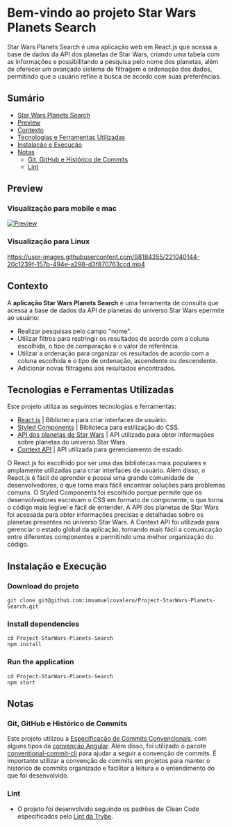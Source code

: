 # Bem-vindo ao projeto Star Wars Planets Search

Star Wars Planets Search é uma aplicação web em React.js que acessa a base de dados da API dos planetas de Star Wars, criando uma tabela com as informações e possibilitando a pesquisa pelo nome dos planetas, além de oferecer um avançado sistema de filtragem e ordenação dos dados, permitindo que o usuário refine a busca de acordo com suas preferências.

## Sumário
- [Star Wars Planets Search](#bem-vindo-ao-projeto-star-wars-planets-search)
- [Preview](#preview)
- [Contexto](#contexto)
- [Tecnologias e Ferramentas Utilizadas](#tecnologias-e-ferramentas-utilizadas)
- [Instalação e Execução](#instalação-e-execução)
- [Notas](#notas)
  - [Git, GitHub e Histórico de Commits](#git-github-e-histórico-de-commits)
  - [Lint](#lint)

## Preview

### Visualização para mobile e mac
[![Preview](https://img.youtube.com/vi/qPUmVBXZTtc/0.jpg)](https://www.youtube.com/watch?v=qPUmVBXZTtc)

### Visualização para Linux
https://user-images.githubusercontent.com/98184355/221040144-20c1239f-157b-494e-a298-d3f870763ccd.mp4
  
## Contexto

A __aplicação Star Wars Planets Search__ é uma ferramenta de consulta que acessa a base de dados da API de planetas do universo Star Wars epermite ao usuário:
- Realizar pesquisas pelo campo "nome".
- Utilizar filtros para restringir os resultados de acordo com a coluna escolhida, o tipo de comparação e o valor de referência.
- Utilizar a ordenação para organizar os resultados de acordo com a coluna escolhida e o tipo de ordenação, ascendente ou descendente.
- Adicionar novas filtragens aos resultados encontrados.

## Tecnologias e Ferramentas Utilizadas

Este projeto utiliza as seguintes tecnologias e ferramentas:

- [React.js](https://reactjs.org/docs/getting-started.html) | Biblioteca para criar interfaces de usuário.
- [Styled Components](https://styled-components.com/) | Biblioteca para estilização do CSS.
- [API dos planetas de Star Wars](https://swapi.dev/api/planets) | API utilizada para obter informações sobre planetas do universo Star Wars.
- [Context API](https://pt-br.reactjs.org/docs/context.html) | API utilizada para gerenciamento de estado.

O React.js foi escolhido por ser uma das bibliotecas mais populares e amplamente utilizadas para criar interfaces de usuário. Além disso, o React.js é fácil de aprender e possui uma grande comunidade de desenvolvedores, o que torna mais fácil encontrar soluções para problemas comuns. O Styled Components foi escolhido porque permite que os desenvolvedores escrevam o CSS em formato de componente, o que torna o código mais legível e fácil de entender. A API dos planetas de Star Wars foi acessada para obter informações precisas e detalhadas sobre os planetas presentes no universo Star Wars. A Context API foi utilizada para gerenciar o estado global da aplicação, tornando mais fácil a comunicação entre diferentes componentes e permitindo uma melhor organização do código.

## Instalação e Execução
### Download do projeto
```
git clone git@github.com:imsamuelcovalero/Project-StarWars-Planets-Search.git
```
### Install dependencies
```
cd Project-StarWars-Planets-Search
npm install
```
### Run the application
```
cd Project-StarWars-Planets-Search
npm start
```

## Notas
### Git, GitHub e Histórico de Commits
Este projeto utilizou a [Especificação de Commits Convencionais](https://www.conventionalcommits.org/en/v1.0.0/), com alguns tipos da [convenção Angular](https://github.com/angular/angular/blob/22b96b9/CONTRIBUTING.md#-commit-message-guidelines). Além disso, foi utilizado o pacote [conventional-commit-cli](https://www.npmjs.com/package/conventional-commit-cli) para ajudar a seguir a convenção de commits. É importante utilizar a convenção de commits em projetos para manter o histórico de commits organizado e facilitar a leitura e o entendimento do que foi desenvolvido.

### Lint
- O projeto foi desenvolvido seguindo os padrões de Clean Code especificados pelo [Lint da Trybe](https://github.com/betrybe/eslint-config-trybe).
